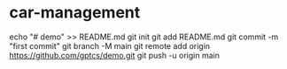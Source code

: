 # car-management
echo "# demo" >> README.md
git init
git add README.md
git commit -m "first commit"
git branch -M main
git remote add origin https://github.com/gptcs/demo.git
git push -u origin main
